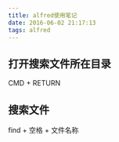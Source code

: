 ```yaml
---
title: alfred使用笔记
date: 2016-06-02 21:17:13
tags: alfred
---
```


## 打开搜索文件所在目录
CMD + RETURN

## 搜索文件
find + 空格 + 文件名称
